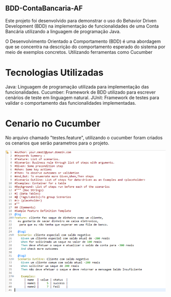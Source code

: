 ## BDD-ContaBancaria-AF
Este projeto foi desenvolvido para demonstrar o uso do Behavior Driven Development (BDD) na implementação de funcionalidades de uma Conta Bancária utilizando a linguagem de programação Java.

O Desenvolvimento Orientado a Comportamento (BDD) é uma abordagem que se concentra na descrição do comportamento esperado do sistema por meio de exemplos concretos. Utilizando ferramentas como Cucumber 

# Tecnologias Utilizadas
Java: Linguagem de programação utilizada para implementação das funcionalidades.
Cucumber: Framework de BDD utilizado para escrever cenários de teste em linguagem natural.
JUnit: Framework de testes para validar o comportamento das funcionalidades implementadas.

# Cenario no Cucumber 
No arquivo chamado "testes.feature", utilizando o cucumber foram criados os cenarios que serão parametros para o projeto.

<img src="img/testes.feature.png">
